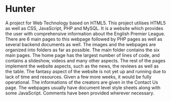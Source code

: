 # Hunter
A project for Web Technology based on HTML5.
This project utilises HTML5 as well as CSS, JavaScript, PHP and MySQL.
It is a website which provides the user with comprehensive information about the English Premier League.
There are 6 main pages to this webpage followed by PHP pages as well as several backend documents as well.
The images and the webpages are organized into folders as far as possible. The main folder contains the six main pages.
The home page has the largest number of lines of code, and contains a slideshow, videos and many other aspects.
The rest of the pages implement the website aspects, such as the news, the reviews as well as the table.
The fantasy aspect of the website is not yet up and running due to lack of time and resources. Given a few more weeks, it would be fully operational.
The informations of the creators are given in the Contact Us page. 
The webpages usually have document level style sheets along with some JavaScript.
Comments have been provided wherever necessary.
